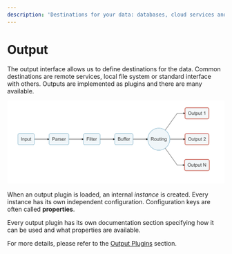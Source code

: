 ```yaml
---
description: 'Destinations for your data: databases, cloud services and more'
---
```


# Output

The output interface allows us to define destinations for the data. Common destinations are remote services, local file system or standard interface with others. Outputs are implemented as plugins and there are many available.

![](../../.gitbook/assets/logging_pipeline_output.png)

When an output plugin is loaded, an internal _instance_ is created. Every instance has its own independent configuration. Configuration keys are often called **properties**.

Every output plugin has its own documentation section specifying how it can be used and what properties are available.

For more details, please refer to the [Output Plugins](https://github.com/fluent/fluent-bit-docs/tree/31ef18ea4f94004badcc169d0e12e60967d50ef9/concepts/output/README.md) section.

